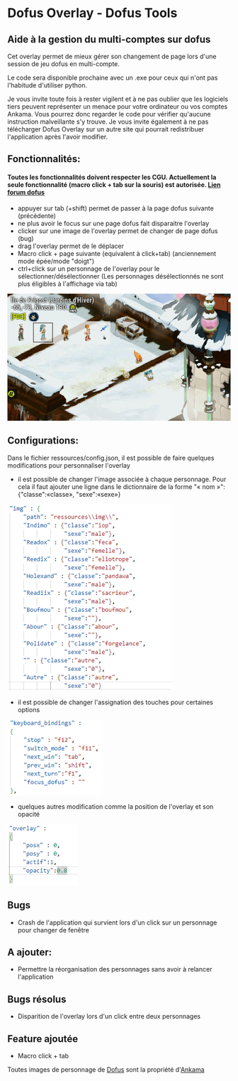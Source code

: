 # Dofus Overlay - Dofus Tools

## Aide à la gestion du multi-comptes sur dofus


Cet overlay permet de mieux gérer son changement de page lors d'une session de jeu dofus en multi-compte.

Le code sera disponible prochaine avec un .exe pour ceux qui n'ont pas l'habitude d'utiliser python.

Je vous invite toute fois à rester vigilent et à ne pas oublier que les logiciels tiers peuvent représenter un menace pour votre ordinateur ou vos comptes Ankama. Vous pourrez donc regarder le code pour vérifier qu'aucune instruction malveillante s'y trouve. Je vous invite également à ne pas télécharger Dofus Overlay sur un autre site qui pourrait redistribuer l'application après l'avoir modifier.

## Fonctionnalités: 
#### Toutes les fonctionnalités doivent respecter les CGU. Actuellement la seule fonctionnalité (macro click + tab sur la souris) est autorisée. [Lien forum dofus](https://www.dofus.com/fr/forum/1069-dofus/2404061-macros-autorise?page=2#entry13291455)



- appuyer sur tab (+shift) permet de passer à la page dofus suivante (précédente)
- ne plus avoir le focus sur une page dofus fait disparaitre l'overlay
- clicker sur une image de l'overlay permet de changer de page dofus (bug)
- drag l'overlay permet de le déplacer
- Macro click + page suivante (equivalent à click+tab) (anciennement mode épée/mode "doigt")
- ctrl+click sur un personnage de l'overlay pour le sélectionner/désélectionner (Les personnages désélectionnés ne sont plus éligibles à l'affichage via tab)



![](demo/demo.gif)

## Configurations:
Dans le fichier ressources/config.json, il est possible de faire quelques modifications pour personnaliser l'overlay
- il est possible de changer l'image associée à chaque personnage.
Pour cela il faut ajouter une ligne dans le dictionnaire de la forme "« nom »":{"classe":«classe», "sexe":«sexe»}


![](demo/imagePerso.png)

- il est possible de changer l'assignation des touches pour certaines options

![](demo/touche.png)

- quelques autres modification comme la position de l'overlay et son opacité

![](demo/overlay.png)

## Bugs
- Crash de l'application qui survient lors d'un click sur un personnage pour changer de fenêtre

## A ajouter:
- Permettre la réorganisation des personnages sans avoir à relancer l'application

## Bugs résolus
- Disparition de l'overlay lors d'un click entre deux personnages

## Feature ajoutée 
- Macro click + tab



Toutes images de personnage de [Dofus](https://www.dofus.com/fr/prehome) sont la propriété d'[Ankama](https://www.ankama.com/fr)
